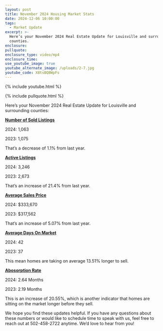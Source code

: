 ```yaml
---
layout: post
title: November 2024 Housing Market Stats
date: 2024-12-06 10:00:00
tags:
  - Market Update
excerpt: >-
  Here’s your November 2024 Real Estate Update for Louisville and surrounding
  counties.
enclosure:
pullquote:
enclosure_type: video/mp4
enclosure_time:
use_youtube_image: true
youtube_alternate_image: /uploads/2-7.jpg
youtube_code: X8tsBQBWpFs
---
```

{% include youtube.html %}

{% include pullquote.html %}

Here’s your November 2024 Real Estate Update for Louisville and surrounding counties:

**<u>Number of Sold Listings</u>**

2024: 1,063

2023: 1,075

That’s a decrease of 1.1% from last year.

**<u>Active Listings</u>**

2024: 3,246

2023: 2,673

That’s an increase of 21.4% from last year.

**<u>Average Sales Price</u>**

2024: $333,670

2023: $317,562

That’s an increase of 5.07% from last year.

**<u>Average Days On Market</u>**

2024: 42

2023: 37

This mean homes are taking on average 13.51% longer to sell.

**<u>Abosorption Rate</u>**

2024: 2.64 Months

2023: 2.19 Months

This is an increase of 20.55%, which is another indicator that homes are sitting on the market longer before they sell.

We hope you find these updates helpful. If you have any questions about these numbers or would like to schedule time to speak with us, feel free to reach out at 502-458-2722 anytime. We’d love to hear from you!